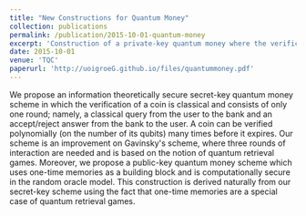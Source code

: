 ```yaml
---
title: "New Constructions for Quantum Money"
collection: publications
permalink: /publication/2015-10-01-quantum-money
excerpt: 'Construction of a private-key quantum money where the verification of a coin requires only a two-round classical protocol with the bank.'
date: 2015-10-01
venue: 'TQC'
paperurl: 'http://uoigroeG.github.io/files/quantummoney.pdf'
---
```

We propose an information theoretically secure secret-key quantum money scheme in which the
verification of a coin is classical and consists of only one round; namely, a classical query from the
user to the bank and an accept/reject answer from the bank to the user. A coin can be verified
polynomially (on the number of its qubits) many times before it expires. Our scheme is an improvement
on Gavinsky's scheme, where three rounds of interaction are needed and is based on the
notion of quantum retrieval games.
Moreover, we propose a public-key quantum money scheme which uses one-time memories as
a building block and is computationally secure in the random oracle model. This construction is
derived naturally from our secret-key scheme using the fact that one-time memories are a special case
of quantum retrieval games.
